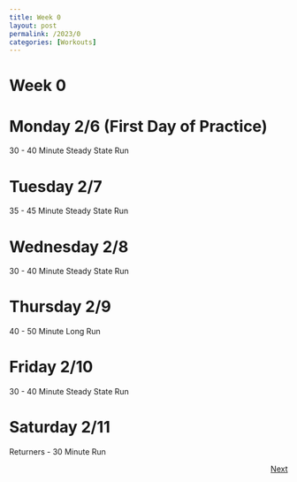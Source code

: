 ```yaml
---
title: Week 0
layout: post
permalink: /2023/0
categories: [Workouts]
---
```



# Week 0

# Monday 2/6 (First Day of Practice)

30 - 40 Minute Steady State Run

# Tuesday 2/7

35 - 45 Minute Steady State Run

# Wednesday 2/8

30 - 40 Minute Steady State Run

# Thursday 2/9

40 - 50 Minute Long Run

# Friday 2/10

30 - 40 Minute Steady State Run

# Saturday 2/11

Returners - 30 Minute Run

<div style="text-align: right"> <a href="{{site.baseurl}}/2023/1">Next</a></div>